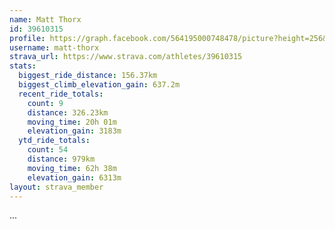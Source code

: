 ```yaml
---
name: Matt Thorx
id: 39610315
profile: https://graph.facebook.com/564195000748478/picture?height=256&width=256
username: matt-thorx
strava_url: https://www.strava.com/athletes/39610315
stats:
  biggest_ride_distance: 156.37km
  biggest_climb_elevation_gain: 637.2m
  recent_ride_totals:
    count: 9
    distance: 326.23km
    moving_time: 20h 01m
    elevation_gain: 3183m
  ytd_ride_totals:
    count: 54
    distance: 979km
    moving_time: 62h 38m
    elevation_gain: 6313m
layout: strava_member
--- 
```

...
